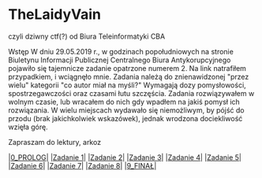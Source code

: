 # TheLaidyVain
czyli dziwny ctf(?) od Biura Teleinformatyki CBA


Wstęp
W dniu 29.05.2019 r., w godzinach popołudniowych na stronie
Biuletynu Informacji Publicznej Centralnego Biura Antykorupcyjnego
pojawiło się tajemnicze zadanie opatrzone numerem 2.
Na link natrafiłem przypadkiem, i wciągnęło mnie.
Zadania należą do znienawidzonej "przez wielu" kategorii "co autor miał na myśli?"
Wymagają dozy pomysłowości, spostrzegawczości oraz czasami łutu szczęścia.
Zadania rozwiązywałem w wolnym czasie, lub wracałem do nich gdy wpadłem na jakiś pomysł
ich rozwiązania. W wielu miejscach wydawało się niemożliwym, by pójść do przodu (brak
jakichkolwiek wskazówek), jednak wrodzona dociekliwość wzięła górę.

Zapraszam do lektury,
arkoz




|[0_PROLOG](TheLaidyVain/0%20Prolog/)|
|[Zadanie 1](TheLaidyVain/1/)|
|[Zadanie 2](TheLaidyVain/2/)|
|[Zadanie 3](TheLaidyVain/3/)|
|[Zadanie 4](TheLaidyVain/4/)|
|[Zadanie 5](TheLaidyVain/5/)|
|[Zadanie 6](TheLaidyVain/6/)|
|[Zadanie 7](TheLaidyVain/7/)|
|[Zadanie 8](TheLaidyVain/8/)|
|[9_FINAŁ](TheLaidyVain/9%20Finał/)|



